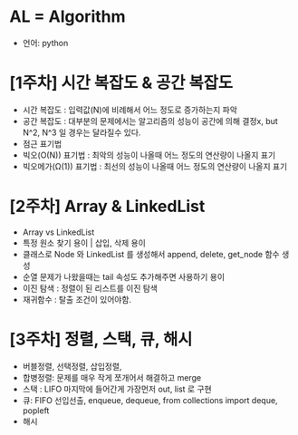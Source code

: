 # AL = Algorithm

- 언어: python
# [1주차] 시간 복잡도 & 공간 복잡도
- 시간 복잡도 : 입력값(N)에 비례해서 어느 정도로 증가하는지 파악
- 공간 복잡도 : 대부분의 문제에서는 알고리즘의 성능이 공간에 의해 결정x, but N^2, N^3 일 경우는 달라질수 있다.
- 점근 표기법
-   빅오(O(N)) 표기법 : 최악의 성능이 나올때 어느 정도의 연산량이 나올지 표기
-   빅오메가(Ω(1)) 표기법 : 최선의 성능이 나올때 어느 정도의 연산량이 나올지 표기

# [2주차] Array & LinkedList
- Array vs LinkedList
- 특정 원소 찾기 용이 | 삽입, 삭제 용이
- 클래스로 Node 와 LinkedList 를 생성해서 append, delete, get_node 함수 생성
- 순열 문제가 나왔을때는 tail 속성도 추가해주면 사용하기 용이
- 이진 탐색 : 정렬이 된 리스트를 이진 탐색
- 재귀함수 : 탈출 조건이 있어야함.

  
# [3주차] 정렬, 스택, 큐, 해시
- 버블정렬, 선택정렬, 삽입정렬,
- 합병정렬: 문제를 매우 작게 쪼개어서 해결하고 merge
- 스택 : LIFO 마지막에 들어간게 가장먼저 out, list 로 구현
- 큐: FIFO 선입선출, enqueue, dequeue, from collections import deque, popleft
- 해시
